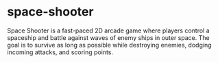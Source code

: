 # space-shooter
Space Shooter is a fast-paced 2D arcade game where players control a spaceship and battle against waves of enemy ships in outer space. The goal is to survive as long as possible while destroying enemies, dodging incoming attacks, and scoring points.
